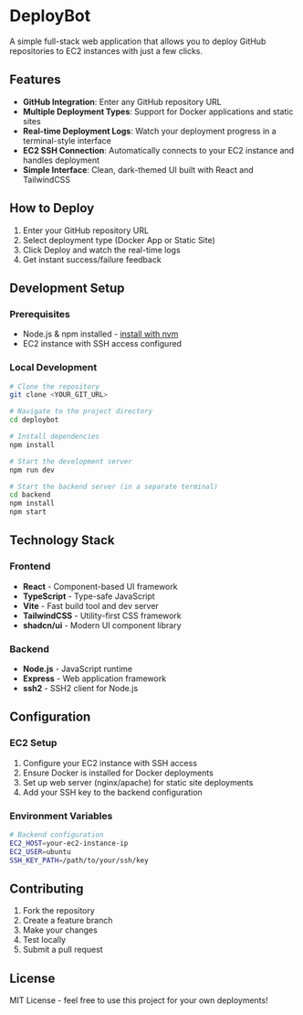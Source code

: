 # DeployBot

A simple full-stack web application that allows you to deploy GitHub repositories to EC2 instances with just a few clicks.

## Features

- **GitHub Integration**: Enter any GitHub repository URL
- **Multiple Deployment Types**: Support for Docker applications and static sites
- **Real-time Deployment Logs**: Watch your deployment progress in a terminal-style interface
- **EC2 SSH Connection**: Automatically connects to your EC2 instance and handles deployment
- **Simple Interface**: Clean, dark-themed UI built with React and TailwindCSS

## How to Deploy

1. Enter your GitHub repository URL
2. Select deployment type (Docker App or Static Site)
3. Click Deploy and watch the real-time logs
4. Get instant success/failure feedback

## Development Setup

### Prerequisites

- Node.js & npm installed - [install with nvm](https://github.com/nvm-sh/nvm#installing-and-updating)
- EC2 instance with SSH access configured

### Local Development

```sh
# Clone the repository
git clone <YOUR_GIT_URL>

# Navigate to the project directory
cd deploybot

# Install dependencies
npm install

# Start the development server
npm run dev

# Start the backend server (in a separate terminal)
cd backend
npm install
npm start
```

## Technology Stack

### Frontend
- **React** - Component-based UI framework
- **TypeScript** - Type-safe JavaScript
- **Vite** - Fast build tool and dev server
- **TailwindCSS** - Utility-first CSS framework
- **shadcn/ui** - Modern UI component library

### Backend
- **Node.js** - JavaScript runtime
- **Express** - Web application framework
- **ssh2** - SSH2 client for Node.js

## Configuration

### EC2 Setup
1. Configure your EC2 instance with SSH access
2. Ensure Docker is installed for Docker deployments
3. Set up web server (nginx/apache) for static site deployments
4. Add your SSH key to the backend configuration

### Environment Variables
```sh
# Backend configuration
EC2_HOST=your-ec2-instance-ip
EC2_USER=ubuntu
SSH_KEY_PATH=/path/to/your/ssh/key
```

## Contributing

1. Fork the repository
2. Create a feature branch
3. Make your changes
4. Test locally
5. Submit a pull request

## License

MIT License - feel free to use this project for your own deployments!
